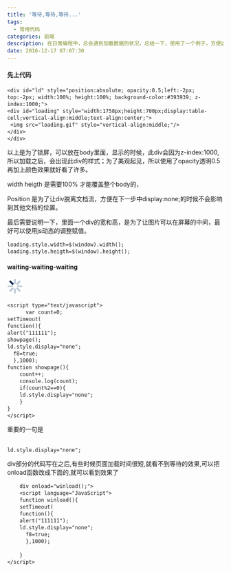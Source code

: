 ```yaml
---
title: '等待,等待,等待...'
tags:
  - 常用代码
categories: 前端
description: 在日常编程中，总会遇到加载数据的状况，总结一下，使用了一个例子，方便以后使用。
date: 2016-12-17 07:07:30
---
```



#### 先上代码

```
<div id="ld" style="position:absolute; opacity:0.5;left:-2px; top:-2px; width:100%; height:100%; background-color:#393939; z-index:1000;"> 
<div id="loading" style="width:1758px;height:700px;display:table-cell;vertical-align:middle;text-align:center;">
 <img src="loading.gif" style="vertical-align:middle;"/>
</div>
</div>

```

以上是为了锁屏，可以放在body里面，显示的时候，此div会因为z-index:1000,所以加载之后，会出现此div的样式；为了美观起见，所以使用了opacity透明0.5再加上颜色效果就好看了许多。


width heigth 是需要100% 才能覆盖整个body的，

Position 是为了让div脱离文档流，方便在下一步中display:none;的时候不会影响到其他文档的位置。

最后需要说明一下，里面一个div的宽和高，是为了让图片可以在屏幕的中间，最好可以使用js动态的调整赋值。

```
loading.style.width=$(window).width();
loading.style.heigth=$(window).height();

```

#### waiting-waiting-waiting
![图片](等待-等待-等待/loading.gif)

```
<script type="text/javascript">
	  var count=0;
setTimeout(
function(){
alert("111111");
showpage();
ld.style.display="none";
  f8=true;
  },1000);
function showpage(){
	count++;
	console.log(count);
	if(count%2==0){
	ld.style.display="none"; 
	}
}
</script>

```

重要的一句是

```

ld.style.display="none";

```

div部分的代码写在<head>之后,有些时候页面加载时间很短,就看不到等待的效果,可以把onload函数改成下面的,就可以看到效果了
```
	div onload="winload();">
	<script language="JavaScript">
	function winload(){
	setTimeout(
	function(){
	alert("111111");
	ld.style.display="none";
	  f8=true;
	  },1000);
	
	}
</script>
```
